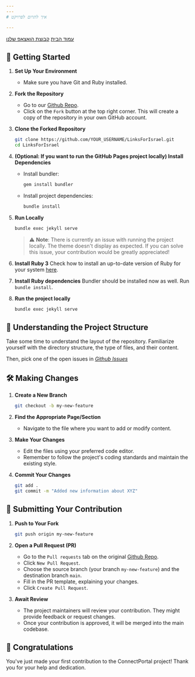 ```yaml
---
---
# איך לתרום לפרויקט

---
```

[עמוד הבית](https://linksforisrael.com/)
[קבוצת הואצאפ שלנו](<https://chat.whatsapp.com/JjD8eijWfDXD10QbM2VyaX>)

## 🚀 Getting Started

1. **Set Up Your Environment**
   - Make sure you have Git and Ruby installed.

2. **Fork the Repository**
   - Go to our [Github Repo](https://github.com/4tal/LinksForIsrael).
   - Click on the `Fork` button at the top right corner. This will create a copy of the repository in your own GitHub account.

3. **Clone the Forked Repository**

   ```bash
   git clone https://github.com/YOUR_USERNAME/LinksForIsrael.git
   cd LinksForIsrael
   ```

4. **(Optional: If you want to run the GitHub Pages project locally) Install Dependencies**
   - Install bundler:

     ```bash
     gem install bundler
     ```

   - Install project dependencies:

     ```bash
     bundle install
     ```

5. **Run Locally**

   ```bash
   bundle exec jekyll serve
   ```

   > ⚠️ **Note**: There is currently an issue with running the project locally. The theme doesn't display as expected. If you can solve this issue, your contribution would be greatly appreciated!

4. **Install Ruby 3**
   Check how to install an up-to-date version of Ruby for your system [here](https://www.ruby-lang.org/en/documentation/installation/).

5. **Install Ruby dependencies**
   Bundler should be installed now as well. Run `bundle install`.

6. **Run the project locally**
   ```bash
   bundle exec jekyll serve
   ```

## 📖 Understanding the Project Structure

Take some time to understand the layout of the repository. Familiarize yourself with the directory structure, the type of files, and their content.

Then, pick one of the open issues in [*Github Issues*](<https://github.com/users/4tal/projects/2/views/2>)

## 🛠 Making Changes

1. **Create a New Branch**
   ```bash
   git checkout -b my-new-feature
   ```

2. **Find the Appropriate Page/Section**
   - Navigate to the file where you want to add or modify content.

3. **Make Your Changes**
   - Edit the files using your preferred code editor.
   - Remember to follow the project's coding standards and maintain the existing style.

4. **Commit Your Changes**
   ```bash
   git add .
   git commit -m "Added new information about XYZ"
   ```

## 🚀 Submitting Your Contribution

1. **Push to Your Fork**
   ```bash
   git push origin my-new-feature
   ```

2. **Open a Pull Request (PR)**
   - Go to the `Pull requests` tab on the original [Github Repo](https://github.com/4tal/LinksForIsrael).
   - Click `New Pull Request`.
   - Choose the source branch (your branch `my-new-feature`) and the destination branch `main`.
   - Fill in the PR template, explaining your changes.
   - Click `Create Pull Request`.

3. **Await Review**
   - The project maintainers will review your contribution. They might provide feedback or request changes.
   - Once your contribution is approved, it will be merged into the main codebase.

## 🎉 Congratulations

You've just made your first contribution to the ConnectPortal project! Thank you for your help and dedication.
